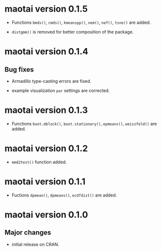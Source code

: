 <!-- See http://style.tidyverse.org/news.html for advice on writing news -->

# maotai version 0.1.5

* Functions `bmds()`, `cmds()`, `kmeanspp()`, `nem()`, `nef()`, `tsne()` are added.

* `distgmm()` is removed for better composition of the package.



# maotai version 0.1.4

## Bug fixes

* Armadillo type-casting errors are fixed.

* example visualization `par` settings are corrected.



# maotai version 0.1.3  

* Functions `boot.mblock()`, `boot.stationary()`, `epmeans()`, `weiszfeld()` are added.



# maotai version 0.1.2

* `mmd2test()` function added.



# maotai version 0.1.1

* Fuctions `dpmean()`, `dpmeans()`, `ecdfdist()` are added.
    
    

# maotai version 0.1.0

## Major changes

* initial release on CRAN.